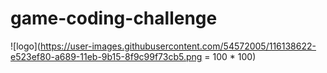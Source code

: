 # game-coding-challenge
![logo](https://user-images.githubusercontent.com/54572005/116138622-e523ef80-a689-11eb-9b15-8f9c99f73cb5.png = 100 * 100)
